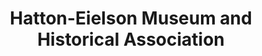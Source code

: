 ---
layout: repo
title: "Hatton-Eielson Museum and Historical Association"
id: 6389
permalink: repos/6389/
---